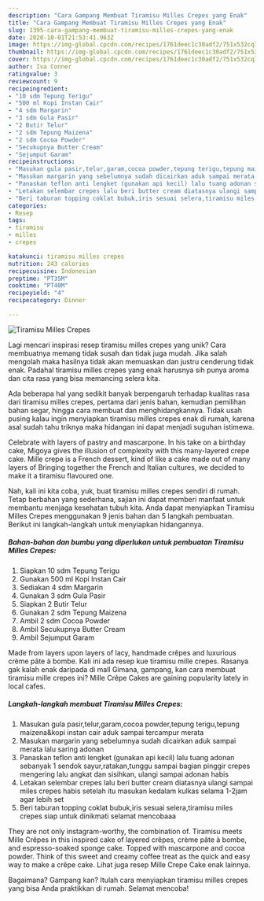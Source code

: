 ```yaml
---
description: "Cara Gampang Membuat Tiramisu Milles Crepes yang Enak"
title: "Cara Gampang Membuat Tiramisu Milles Crepes yang Enak"
slug: 1395-cara-gampang-membuat-tiramisu-milles-crepes-yang-enak
date: 2020-10-01T21:53:41.963Z
image: https://img-global.cpcdn.com/recipes/1761deec1c30adf2/751x532cq70/tiramisu-milles-crepes-foto-resep-utama.jpg
thumbnail: https://img-global.cpcdn.com/recipes/1761deec1c30adf2/751x532cq70/tiramisu-milles-crepes-foto-resep-utama.jpg
cover: https://img-global.cpcdn.com/recipes/1761deec1c30adf2/751x532cq70/tiramisu-milles-crepes-foto-resep-utama.jpg
author: Iva Conner
ratingvalue: 3
reviewcount: 9
recipeingredient:
- "10 sdm Tepung Terigu"
- "500 ml Kopi Instan Cair"
- "4 sdm Margarin"
- "3 sdm Gula Pasir"
- "2 Butir Telur"
- "2 sdm Tepung Maizena"
- "2 sdm Cocoa Powder"
- "Secukupnya Butter Cream"
- "Sejumput Garam"
recipeinstructions:
- "Masukan gula pasir,telur,garam,cocoa powder,tepung terigu,tepung maizena&amp;kopi instan cair aduk sampai tercampur merata"
- "Masukan margarin yang sebelumnya sudah dicairkan aduk sampai merata lalu saring adonan"
- "Panaskan teflon anti lengket (gunakan api kecil) lalu tuang adonan sebanyak 1 sendok sayur,ratakan,tunggu sampai bagian pinggir crepes mengering lalu angkat dan sisihkan, ulangi sampai adonan habis"
- "Letakan selembar crepes lalu beri butter cream diatasnya ulangi sampai miles crepes habis setelah itu masukan kedalam kulkas selama 1-2jam agar lebih set"
- "Beri taburan topping coklat bubuk,iris sesuai selera,tiramisu miles crepes siap untuk dinikmati selamat mencobaaa"
categories:
- Resep
tags:
- tiramisu
- milles
- crepes

katakunci: tiramisu milles crepes 
nutrition: 243 calories
recipecuisine: Indonesian
preptime: "PT35M"
cooktime: "PT40M"
recipeyield: "4"
recipecategory: Dinner

---
```



![Tiramisu Milles Crepes](https://img-global.cpcdn.com/recipes/1761deec1c30adf2/751x532cq70/tiramisu-milles-crepes-foto-resep-utama.jpg)

Lagi mencari inspirasi resep tiramisu milles crepes yang unik? Cara membuatnya memang tidak susah dan tidak juga mudah. Jika salah mengolah maka hasilnya tidak akan memuaskan dan justru cenderung tidak enak. Padahal tiramisu milles crepes yang enak harusnya sih punya aroma dan cita rasa yang bisa memancing selera kita.

Ada beberapa hal yang sedikit banyak berpengaruh terhadap kualitas rasa dari tiramisu milles crepes, pertama dari jenis bahan, kemudian pemilihan bahan segar, hingga cara membuat dan menghidangkannya. Tidak usah pusing kalau ingin menyiapkan tiramisu milles crepes enak di rumah, karena asal sudah tahu triknya maka hidangan ini dapat menjadi suguhan istimewa.

Celebrate with layers of pastry and mascarpone. In his take on a birthday cake, Migoya gives the illusion of complexity with this many-layered crepe cake. Mille crepe is a French dessert, kind of like a cake made out of many layers of Bringing together the French and Italian cultures, we decided to make it a tiramisu flavoured one.


Nah, kali ini kita coba, yuk, buat tiramisu milles crepes sendiri di rumah. Tetap berbahan yang sederhana, sajian ini dapat memberi manfaat untuk membantu menjaga kesehatan tubuh kita. Anda dapat menyiapkan Tiramisu Milles Crepes menggunakan 9 jenis bahan dan 5 langkah pembuatan. Berikut ini langkah-langkah untuk menyiapkan hidangannya.

<!--inarticleads1-->

##### Bahan-bahan dan bumbu yang diperlukan untuk pembuatan Tiramisu Milles Crepes:

1. Siapkan 10 sdm Tepung Terigu
1. Gunakan 500 ml Kopi Instan Cair
1. Sediakan 4 sdm Margarin
1. Gunakan 3 sdm Gula Pasir
1. Siapkan 2 Butir Telur
1. Gunakan 2 sdm Tepung Maizena
1. Ambil 2 sdm Cocoa Powder
1. Ambil Secukupnya Butter Cream
1. Ambil Sejumput Garam


Made from layers upon layers of lacy, handmade crêpes and luxurious crème pâte à bombe. Kali ini ada resep kue tiramisu mille crepes. Rasanya gak kalah enak daripada di mall Gimana, gampang, kan cara membuat tiramisu mille crepes ini? Mille Crêpe Cakes are gaining popularity lately in local cafes. 

<!--inarticleads2-->

##### Langkah-langkah membuat Tiramisu Milles Crepes:

1. Masukan gula pasir,telur,garam,cocoa powder,tepung terigu,tepung maizena&amp;kopi instan cair aduk sampai tercampur merata
1. Masukan margarin yang sebelumnya sudah dicairkan aduk sampai merata lalu saring adonan
1. Panaskan teflon anti lengket (gunakan api kecil) lalu tuang adonan sebanyak 1 sendok sayur,ratakan,tunggu sampai bagian pinggir crepes mengering lalu angkat dan sisihkan, ulangi sampai adonan habis
1. Letakan selembar crepes lalu beri butter cream diatasnya ulangi sampai miles crepes habis setelah itu masukan kedalam kulkas selama 1-2jam agar lebih set
1. Beri taburan topping coklat bubuk,iris sesuai selera,tiramisu miles crepes siap untuk dinikmati selamat mencobaaa


They are not only instagram-worthy, the combination of. Tiramisu meets Mille Crêpes in this inspired cake of layered crêpes, crème pâte à bombe, and espresso-soaked sponge cake. Topped with mascarpone and cocoa powder. Think of this sweet and creamy coffee treat as the quick and easy way to make a crêpe cake. Lihat juga resep Mille Crepe Cake enak lainnya. 

Bagaimana? Gampang kan? Itulah cara menyiapkan tiramisu milles crepes yang bisa Anda praktikkan di rumah. Selamat mencoba!

